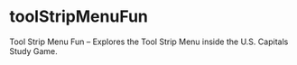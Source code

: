 # toolStripMenuFun
Tool Strip Menu Fun – Explores the Tool Strip Menu inside the U.S. Capitals Study Game.
